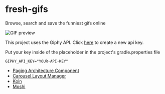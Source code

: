 # fresh-gifs
Browse, search and save the funniest gifs online

![GIF preview](https://github.com/leodeleon22/fresh-gifs/blob/master/demo.gif)

This project uses the Giphy API. Click [here](https://developers.giphy.com/) to create a new api key. 

Put your key inside of the placeholder in the project's gradle.properties file

```
GIPHY_API_KEY="YOUR-API-KEY"
```

- [Paging Architecture Component](https://developer.android.com/topic/libraries/architecture/paging)
- [Carousel Layout Manager](https://github.com/Azoft/CarouselLayoutManager)
- [Koin](https://insert-koin.io)
- [Moshi](https://github.com/square/moshi)
